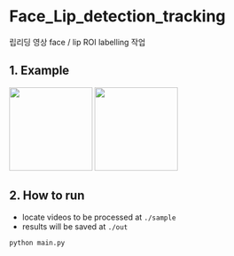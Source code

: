 # Face_Lip_detection_tracking
립리딩 영상 face / lip ROI labelling 작업

## 1. Example
<img src="https://user-images.githubusercontent.com/77431192/179312614-04b450a5-ab56-4310-bed6-d2650aba0dae.gif" width="150" height="150"/>
<img src="https://user-images.githubusercontent.com/77431192/179313748-81a83727-a739-4753-964f-8c4701dfd210.gif" width="150" height="150"/>

## 2. How to run
* locate videos to be processed at `./sample`
* results will be saved at `./out`
~~~
python main.py
~~~

